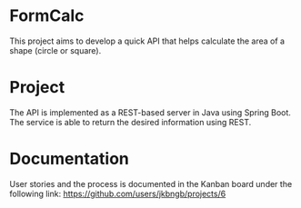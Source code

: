# FormCalc

This project aims to develop a quick API that helps calculate the area of a shape (circle or square). 

# Project

The API is implemented as a REST-based server in Java using Spring Boot. The service is able to return the desired information using REST.

# Documentation

User stories and the process is documented in the Kanban board under the following link: https://github.com/users/jkbngb/projects/6

